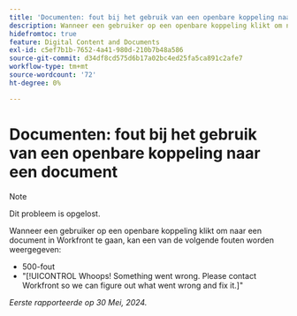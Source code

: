 ```yaml
---
title: 'Documenten: fout bij het gebruik van een openbare koppeling naar een document'
description: Wanneer een gebruiker op een openbare koppeling klikt om naar een document in Workfront te gaan, wordt mogelijk een fout weergegeven.
hidefromtoc: true
feature: Digital Content and Documents
exl-id: c5ef7b1b-7652-4a41-980d-210b7b48a586
source-git-commit: d34df8cd575d6b17a02bc4ed25fa5ca891c2afe7
workflow-type: tm+mt
source-wordcount: '72'
ht-degree: 0%

---
```


# Documenten: fout bij het gebruik van een openbare koppeling naar een document

>[!NOTE]
>
>Dit probleem is opgelost.

Wanneer een gebruiker op een openbare koppeling klikt om naar een document in Workfront te gaan, kan een van de volgende fouten worden weergegeven:

* 500-fout
* &quot;[!UICONTROL Whoops! Something went wrong. Please contact Workfront so we can figure out what went wrong and fix it.]&quot;


_Eerste rapporteerde op 30 Mei, 2024._

